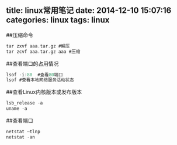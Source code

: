 title: linux常用笔记
date: 2014-12-10 15:07:16
categories: linux
tags: linux
---
##压缩命令
```c
tar zxvf aaa.tar.gz #解压
tar zcvf aaa.tar.gz aaa #压缩
```

##查看端口的占用情况
```c
lsof -i:80  #查看80端口
lsof #查看本地网络服务活动状态
```

##查看Linux内核版本或发布版本
```c
lsb_release -a
uname -a
```

##查看端口
```c
netstat –tlnp
netstat -an
```
